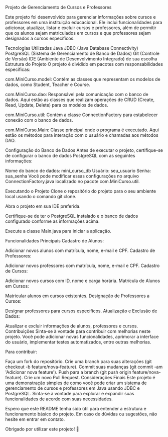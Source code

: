 Projeto de Gerenciamento de Cursos e Professores

Este projeto foi desenvolvido para gerenciar informações sobre cursos e professores em uma instituição educacional. Ele inclui funcionalidades para adicionar, atualizar, listar e excluir cursos e professores, além de permitir que os alunos sejam matriculados em cursos e que professores sejam designados a cursos específicos.

Tecnologias Utilizadas
Java
JDBC (Java Database Connectivity)
PostgreSQL (Sistema de Gerenciamento de Banco de Dados)
Git (Controle de Versão)
IDE (Ambiente de Desenvolvimento Integrado) de sua escolha
Estrutura do Projeto
O projeto é dividido em pacotes com responsabilidades específicas:

com.MiniCurso.model: Contém as classes que representam os modelos de dados, como Student, Teacher e Course.

com.MiniCurso.dao: Responsável pela comunicação com o banco de dados. Aqui estão as classes que realizam operações de CRUD (Create, Read, Update, Delete) para os modelos de dados.

com.MiniCurso.util: Contém a classe ConnectionFactory para estabelecer conexão com o banco de dados.

com.MiniCurso.Main: Classe principal onde o programa é executado. Aqui estão os métodos para interação com o usuário e chamadas aos métodos DAO.

Configuração do Banco de Dados
Antes de executar o projeto, certifique-se de configurar o banco de dados PostgreSQL com as seguintes informações:

Nome do banco de dados: mini_curso_db
Usuário: seu_usuario
Senha: sua_senha
Você pode modificar essas configurações no arquivo ConnectionFactory.java localizado no pacote com.MiniCurso.util.

Executando o Projeto
Clone o repositório do projeto para o seu ambiente local usando o comando git clone.

Abra o projeto em sua IDE preferida.

Certifique-se de ter o PostgreSQL instalado e o banco de dados configurado conforme as informações acima.

Execute a classe Main.java para iniciar a aplicação.

Funcionalidades Principais
Cadastro de Alunos:

Adicionar novos alunos com matrícula, nome, e-mail e CPF.
Cadastro de Professores:

Adicionar novos professores com matrícula, nome, e-mail e CPF.
Cadastro de Cursos:

Adicionar novos cursos com ID, nome e carga horária.
Matrícula de Alunos em Cursos:

Matricular alunos em cursos existentes.
Designação de Professores a Cursos:

Designar professores para cursos específicos.
Atualização e Exclusão de Dados:

Atualizar e excluir informações de alunos, professores e cursos.
Contribuições
Sinta-se à vontade para contribuir com melhorias neste projeto. Você pode adicionar novas funcionalidades, aprimorar a interface do usuário, implementar testes automatizados, entre outras melhorias.

Para contribuir:

Faça um fork do repositório.
Crie uma branch para suas alterações (git checkout -b feature/nova-feature).
Commit suas mudanças (git commit -am 'Adicionar nova feature').
Push para a branch (git push origin feature/nova-feature).
Crie um novo Pull Request.
Considerações Finais
Este projeto é uma demonstração simples de como você pode criar um sistema de gerenciamento de cursos e professores em Java usando JDBC e PostgreSQL. Sinta-se à vontade para explorar e expandir suas funcionalidades de acordo com suas necessidades.

Espero que este README tenha sido útil para entender a estrutura e funcionamento básico do projeto. Em caso de dúvidas ou sugestões, não hesite em entrar em contato.

Obrigado por utilizar este projeto! 🚀
